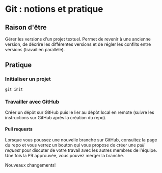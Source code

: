 # Git : notions et pratique

## Raison d'être

Gérer les versions d'un projet textuel.
Permet de revenir à une ancienne version, de décrire les différentes versions et de régler les conflits entre versions (travail en parallèle).

## Pratique

### Initialiser un projet

```
git init
```

### Travailler avec GitHub

Créer un dépôt sur GitHub puis le lier au dépôt local en remote (suivre les instructions sur GitHub après la création du repo).

#### Pull requests

Lorsque vous poussez une nouvelle branche sur GitHub, consultez la page du repo et vous verrez un bouton qui vous propose de créer une _pull request_ pour discuter de votre travail avec les autres membres de l'équipe.
Une fois la PR approuvée, vous pouvez merger la branche.

Nouveaux changements!

